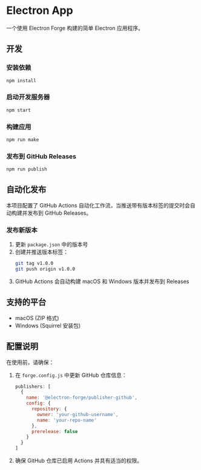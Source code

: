 # Electron App

一个使用 Electron Forge 构建的简单 Electron 应用程序。

## 开发

### 安装依赖
```bash
npm install
```

### 启动开发服务器
```bash
npm start
```

### 构建应用
```bash
npm run make
```

### 发布到 GitHub Releases
```bash
npm run publish
```

## 自动化发布

本项目配置了 GitHub Actions 自动化工作流，当推送带有版本标签的提交时会自动构建并发布到 GitHub Releases。

### 发布新版本

1. 更新 `package.json` 中的版本号
2. 创建并推送版本标签：
   ```bash
   git tag v1.0.0
   git push origin v1.0.0
   ```
3. GitHub Actions 会自动构建 macOS 和 Windows 版本并发布到 Releases

## 支持的平台

- macOS (ZIP 格式)
- Windows (Squirrel 安装包)

## 配置说明

在使用前，请确保：

1. 在 `forge.config.js` 中更新 GitHub 仓库信息：
   ```javascript
   publishers: [
     {
       name: '@electron-forge/publisher-github',
       config: {
         repository: {
           owner: 'your-github-username',
           name: 'your-repo-name'
         },
         prerelease: false
       }
     }
   ]
   ```

2. 确保 GitHub 仓库已启用 Actions 并具有适当的权限。